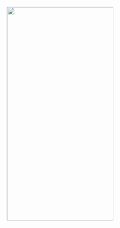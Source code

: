 <p align="center">
<img align="center" src="https://github.com/alicantozlu/Homework/blob/main/week-5/Odev-1/AppGif.gif" width="250" height="500" />
</p>
